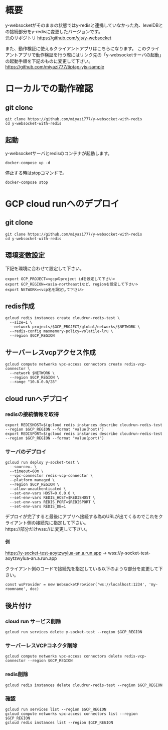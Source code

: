 # 概要
y-websocketがそのままの状態ではy-redisと連携していなかった為、levelDBとの接続部分をy-redisに変更したバージョンです。<br>
元のリポジトリ
https://github.com/yjs/y-websocket

また、動作検証に使えるクライアントアプリはこちらになります。
このクライアントアプリで動作検証を行う際にはリンク先の「y-websocketサーバの起動」の起動手順を下記のものに変更して下さい。
https://github.com/miyazi777/tiptap-yjs-sample


# ローカルでの動作確認
## git clone
```
git clone https://github.com/miyazi777/y-websocket-with-redis
cd y-websocket-with-redis
```

## 起動
y-websocketサーバとredisのコンテナが起動します。
```
docker-compose up -d
```

停止する時はstopコマンドで。
```
docker-compose stop
```

# GCP cloud runへのデプロイ 
## git clone
```
git clone https://github.com/miyazi777/y-websocket-with-redis
cd y-websocket-with-redis
```

## 環境変数設定
下記を環境に合わせて設定して下さい。
```
export GCP_PROJECT=<gcpのproject idを設定して下さい>
export GCP_REGION=<asia-northeast1など、regionを設定して下さい>
export NETWORK=<vcp名を設定して下さい>
```

## redis作成
```
gcloud redis instances create cloudrun-redis-test \
  --size=1 \
  --network projects/$GCP_PROJECT/global/networks/$NETWORK \
  --redis-config maxmemory-policy=volatile-lru \
  --region $GCP_REGION
```

## サーバーレスvcpアクセス作成
```
gcloud compute networks vpc-access connectors create redis-vcp-connector \
  --network $NETWORK \
  --region $GCP_REGION \
  --range "10.8.0.0/28"
```

## cloud runへデプロイ
### redisの接続情報を取得
```
export REDISHOST=$(gcloud redis instances describe cloudrun-redis-test --region $GCP_REGION --format "value(host)")
export REDISPORT=$(gcloud redis instances describe cloudrun-redis-test --region $GCP_REGION --format "value(port)")
```

### サーバのデプロイ
```
gcloud run deploy y-socket-test \
  --source=. \
  --timeout=60m \
  --vpc-connector redis-vcp-connector \
  --platform managed \
  --region $GCP_REGION \
  --allow-unauthenticated \
  --set-env-vars HOST=0.0.0.0 \
  --set-env-vars REDIS_HOST=$REDISHOST \
  --set-env-vars REDIS_PORT=$REDISPORT \
  --set-env-vars REDIS_DB=1
```

デプロイが完了すると最後にアプリへ接続する為のURLが出てくるのでこれをクライアント側の接続先に指定して下さい。<br>
https://部分だけwss://に変更して下さい。

#### 例
https://y-socket-test-aoytzwylua-an.a.run.app -> wss://y-socket-test-aoytzwylua-an.a.run.app

クライアント側のコードで接続先を指定している以下のような部分を変更して下さい。
```
const wsProvider = new WebsocketProvider('ws://localhost:1234', 'my-roomname', doc)
```

## 後片付け
### cloud run サービス削除
```
gcloud run services delete y-socket-test --region $GCP_REGION
```

### サーバーレスVCPコネクタ削除
```
gcloud compute networks vpc-access connectors delete redis-vcp-connector --region $GCP_REGION
```

### redis削除
```
gcloud redis instances delete cloudrun-redis-test --region $GCP_REGION
```

### 確認
```
gcloud run services list --region $GCP_REGION
gcloud compute networks vpc-access connectors list --region $GCP_REGION
gcloud redis instances list --region $GCP_REGION
```


